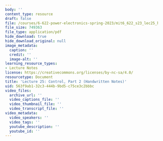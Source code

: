 ```yaml
---
body: ''
content_type: resource
draft: false
file: /courses/6-622-power-electronics-spring-2023/mit6_622_s23_lec25_hand.pdf
file_size: 749363
file_type: application/pdf
hide_download: true
hide_download_original: null
image_metadata:
  caption: ''
  credit: ''
  image-alt: ''
learning_resource_types:
- Lecture Notes
license: https://creativecommons.org/licenses/by-nc-sa/4.0/
resourcetype: Document
title: 'Lecture 25: Control, Part 2 (Handwritten Notes)'
uid: 563f9ab1-32c3-444b-9bd5-c75ce3c2bbbc
video_files:
  archive_url: ''
  video_captions_file: ''
  video_thumbnail_file: ''
  video_transcript_file: ''
video_metadata:
  video_speakers: ''
  video_tags: ''
  youtube_description: ''
  youtube_id: ''
---
```

